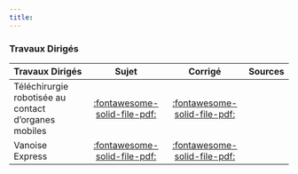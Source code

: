 ```yaml
---
title:  
---
```


### Travaux Dirigés 
 
| Travaux Dirigés | Sujet | Corrigé | Sources  | 
| :-------------- | :---: | :-----: | :------: | 
| Téléchirurgie robotisée au contact d’organes mobiles | [:fontawesome-solid-file-pdf:](http://xpessoles-cpge.fr/pdf/Cy_03_01_TD_Synthese_01_Hoeken_Sujet.pdf) | [:fontawesome-solid-file-pdf:](http://xpessoles-cpge.fr/pdf/Cy_03_01_TD_Synthese_01_Hoeken_Corrige.pdf) | 
| Vanoise Express | [:fontawesome-solid-file-pdf:](http://xpessoles-cpge.fr/pdf/Cy_03_01_TD_Synthese_02_VanoiseExp_Sujet.pdf) | [:fontawesome-solid-file-pdf:](http://xpessoles-cpge.fr/pdf/Cy_03_01_TD_Synthese_02_VanoiseExp_Corrige.pdf) | 


